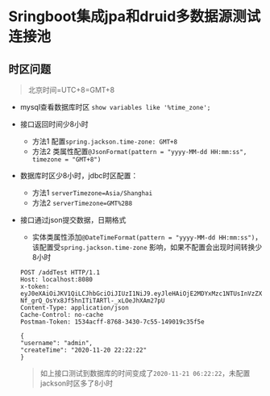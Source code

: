 # Sringboot集成jpa和druid多数据源测试连接池

## 时区问题

> 北京时间=UTC+8=GMT+8

* mysql查看数据库时区 `show variables like '%time_zone';`

* 接口返回时间少8小时
    * 方法1 配置`spring.jackson.time-zone: GMT+8`
    * 方法2 类属性配置`@JsonFormat(pattern = "yyyy-MM-dd HH:mm:ss", timezone = "GMT+8")`
    
* 数据库时区少8小时，jdbc时区配置：
    * 方法1 `serverTimezone=Asia/Shanghai`
    * 方法2 `serverTimezone=GMT%2B8`
    
* 接口通过json提交数据，日期格式
    * 实体类属性添加`@DateTimeFormat(pattern = "yyyy-MM-dd HH:mm:ss")`，该配置受`spring.jackson.time-zone`
    影响，如果不配置会出现时间转换少8小时
      
    ```
    POST /addTest HTTP/1.1
    Host: localhost:8080
    x-token: eyJ0eXAiOiJKV1QiLCJhbGciOiJIUzI1NiJ9.eyJleHAiOjE2MDYxMzc1NTUsInVzZXJuYW1lIjoiYWRtaW4ifQ.ek-Nf_grQ_OsYx8Jf5hnITiTARTl-_xLOeJhXAm27pU
    Content-Type: application/json
    Cache-Control: no-cache
    Postman-Token: 1534acff-8768-3430-7c55-149019c35f5e
    
    {
    "username": "admin",
    "createTime": "2020-11-20 22:22:22"
    }
  ```
  > 如上接口测试到数据库的时间变成了`2020-11-21 06:22:22`，未配置jackson时区多了8小时